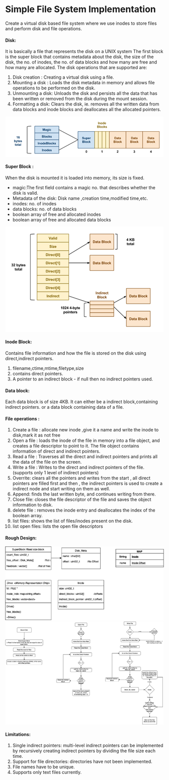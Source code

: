 # Simple File System Implementation
Create a virtual disk based file system where we use inodes to store files and perform disk and file operations.
#### Disk: 
It is basically a file that represents the disk on a UNIX system
The first block is the super block that contains metadata about the disk, the size of the disk, the no. of inodes, the no. of data blocks and how many are free and how many are allocated.
The disk operations that are supported are:
1. Disk creation : Creating a virtual disk using a file.
2. Mounting a disk : Loads the disk metadata in memory and allows file operations to be performed on the disk.
3. Unmounting a disk: Unloads the disk and persists all the data that has been written or removed from the disk during the mount session.
4. Formatting a disk: Clears the disk, ie. removes all the written data from data blocks and inode blocks and deallocates all the allocated pointers.

![](imgs/project06-layout.png)
#### Super Block : 
When the disk is mounted it is loaded into memory, its size is fixed.
* magic:The first field contains a magic no. that describes whether the disk is valid.
* Metadata of the disk: Disk name ,creation time,modified time,etc.
* inodes: no. of inodes
* data blocks: no. of data blocks
* boolean array of free and allocated inodes
* boolean array of free and allocated data blocks


![](/imgs/project06-inode.png)
#### Inode Block: 
Contains file information and how the file is stored on the disk using direct,indirect pointers.
1. filename,ctime,mtime,filetype,size
2. contains direct pointers.
3. A pointer to an indirect block - if null then no indirect pointers used.

#### Data block: 
Each data block is of size 4KB. It can either be a indirect block,containing indirect pointers. or a data block containing data of a file.

#### File operations :
1. Create a file : allocate new inode ,give it a name and write the inode to disk,mark it as not free
2. Open a file : loads the inode of the file in memory into a file object, and creates  a file descriptor to point to it. The file object contains information of direct and indirect pointers.
3. Read a file : Traverses all the direct and indirect pointers and prints all the data of the file on the screen.
4. Write a file : Writes to the direct and indirect pointers of the file.(supports only 1 level of indirect pointers)
5. Overrite: clears all the pointers and writes from the start , all direct pointers are filled first and then , the indirect pointers is used to create a indirect node and start writing on them as well.
6. Append: finds the last written byte, and continues writing from there.
7. Close file: closes the file descriptor of the file and saves the object information to disk.
8. delete file : removes the inode entry and deallocates the index of the boolean array.
9. list files: shows the list of files/inodes present on the disk.
10. list open files: lists the open file descriptors

#### Rough Design:
![](/imgs/img10.jpg)
![](/imgs/img11.jpg)


#### Limitations:
1. Single indirect pointers: multi-level indirect pointers can be implemented by recursively creating indirect pointers by dividing the file size each time.
2. Support for file directories: directories have not been implemented.
3. File names have to be unique.
4. Supports only text files currently.
